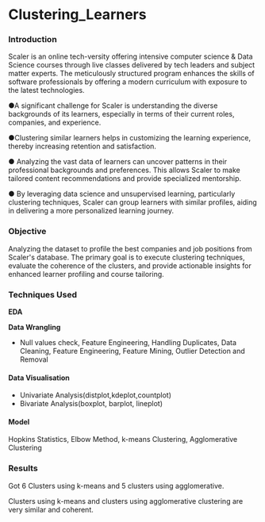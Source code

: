 # Clustering_Learners
### Introduction
Scaler is an online tech-versity offering intensive computer science & Data Science courses through live classes delivered by tech leaders and subject matter experts. The meticulously structured program enhances the skills of software professionals by offering a modern curriculum with exposure to the latest technologies.

●A significant challenge for Scaler is understanding the diverse backgrounds of its learners, especially in terms of their current roles, companies, and experience.

●Clustering similar learners helps in customizing the learning experience, thereby increasing retention and satisfaction.

● Analyzing the vast data of learners can uncover patterns in their professional backgrounds and preferences. This allows Scaler to make tailored content recommendations and provide specialized mentorship.

● By leveraging data science and unsupervised learning, particularly clustering techniques, Scaler can group learners with similar profiles, aiding in delivering a more personalized learning journey.

### Objective
Analyzing the dataset to profile the best companies and job positions from Scaler's database. The primary goal is to execute clustering techniques, evaluate the coherence of the clusters, and provide actionable insights for enhanced learner profiling and course tailoring.

### Techniques Used 
**EDA**

**Data Wrangling**
*   Null values check, Feature Engineering, Handling Duplicates, Data Cleaning, Feature Engineering, Feature Mining, Outlier Detection and Removal

  #### Data Visualisation
*  Univariate Analysis(distplot,kdeplot,countplot)
*  Bivariate Analysis(boxplot, barplot, lineplot)

 #### Model
Hopkins Statistics, Elbow Method, k-means Clustering, Agglomerative Clustering

### Results
Got 6 Clusters using k-means and 5 clusters using agglomerative.

Clusters using k-means and clusters using agglomerative clustering are very similar and coherent.
